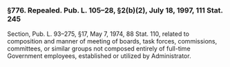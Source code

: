 ### §776. Repealed. Pub. L. 105–28, §2(b)(2), July 18, 1997, 111 Stat. 245 ###

Section, Pub. L. 93–275, §17, May 7, 1974, 88 Stat. 110, related to composition and manner of meeting of boards, task forces, commissions, committees, or similar groups not composed entirely of full-time Government employees, established or utilized by Administrator.